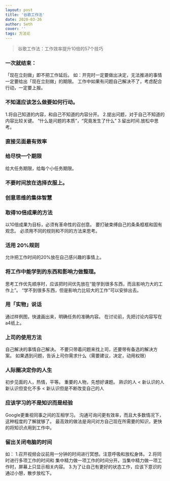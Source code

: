 ```yaml
---
layout: post
title: '谷歌工作法'
date: 2020-03-26
author: Seth
cover: ''
tags: 方法论
---
```


> 谷歌工作法：工作效率提升10倍的57个技巧


### 一次就结束：
「现在立刻做」即不把工作延后。
如：开完时一定要做出决定，无法推进的事情一定要给出「现在立刻做」的期限。
工作中如果有问题自己解决不了，考虑配合行动，一定要上报。


### 不知道应该怎么做要如何行动。
1.将自己知道的内容，和自己不知道的内容分开。
2.提出问题，对于自己不知道的内容比较关键。
    “什么是问题的本质”，“究竟发生了什么”
3.留出时间.放松中思考。

### 直接见面最有效率

### 给尽快一个期限
给大任务期限，给每个小任务期限。

### 不要时间放在选择衣服上。

### 创意思维的集体智慧

### 取得10倍成果的方法
以10倍成果为目标，必须有革命性的召创意。
要打破束缚自己的条条框框和固有观念。
必须用不同的规则和不同的方法来思考。 

### 活用 20%规则
允许把工作时间的20%放在自己感兴趣的事情上。

### 将工作中能学到的东西和影响力做整理。
思考工作优先顺序时，应该把时间优先放在“能学到很多东西，而且影响力大的工作上”。
“学不到很多东西，但是影响力比较大的工作”可以安排出去。

### 用「实物」说话
通过样例图，快速画出来，明确任务的准确内容。
在讨论前，先把讨论内容写在a4纸上。

### 上司的使用方法
自己解决的事情自己解决。
不要只带着问题来找上司，还要带有备选的解决方案。
如果遇到问题，告诉上司你需求什么（需要建议，决定，动用权限）


### 人际圈决定你的人生
初步见面的人，热情，平等。
重要的人物，先想好课题。
熟识的人 <   新认识的人
新认识但变化不多  <  新认识但是不断改变自己的人 


### 应该学习的不是知识而是经验
Google更重视同事之间的互相学习。
沟通可询问更有效率，而且大多数情况下，这种程度的了解就够了。
最高效的做法是询问对方自己现在所需要的知识，更快的将知识点用到工作中。

### 留出关闭电脑的时间
如：
1.召开视频会议前用一分钟的时间进行冥想。注意呼吸和放松身体。
2.将同时进行多项工作的时间和 集中精力做一项工作的时间分开。当集中精力做一项工作时，屏幕上只显示相关内容。
3.为了让自己有更好的状态工作，应该下意识的通过小憩，散步放松下。

